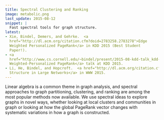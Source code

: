 ```yaml
---
title: Spectral Clustering and Ranking
image: metabolic.png
last_update: 2015-08-12
snippet: |
  Fast spectral tools for graph structure.
latest:
- Xie, Bindel, Demers, and Gehrke.  <a
  href="http://dl.acm.org/citation.cfm?doid=2783258.2783278">Edge
  Weighted Personalized PageRank</a> in KDD 2015 (Best Student
  Paper!).
- <a
  href="http://www.cs.cornell.edu/~bindel/present/2015-08-kdd-talk_kdd-aug15.pdf">Edge
  Weighted-Personalized PageRank</a> talk at KDD 2015.
- Li, He, Bindel, and Hopcroft.  <a href="http://dl.acm.org/citation.cfm?doid=2736277.2741676">Uncovering the Small Community
  Structure in Large Networks</a> in WWW 2015.
---
```


Linear algebra is a common theme in graph analysis, and spectral
approaches to graph partitioning, clustering, and ranking are among
the most popular methods now available.  We use spectral ideas
to explore graphs in novel ways, whether looking at local clusters
and communities in graph or looking at how the global PageRank vector
changes with systematic variations in how a graph is constructed.

